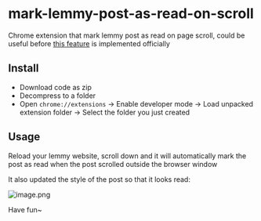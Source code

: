 # mark-lemmy-post-as-read-on-scroll
Chrome extension that mark lemmy post as read on page scroll, could be useful before [this feature](https://github.com/LemmyNet/lemmy-ui/issues/2125) is implemented officially 

## Install

- Download code as zip
- Decompress to a folder
- Open `chrome://extensions` -> Enable developer mode -> Load unpacked extension folder -> Select the folder you just created

## Usage

Reload your lemmy website, scroll down and it will automatically mark the post as read when the post scrolled outside the browser window

It also updated the style of the post so that it looks read:

![image.png](https://s2.loli.net/2024/09/02/3UcSMmv5sDXuBfz.png)

Have fun~
